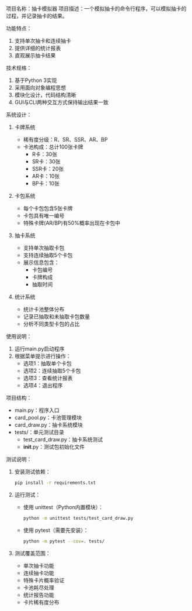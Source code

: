 项目名称：抽卡模拟器
项目描述：一个模拟抽卡的命令行程序，可以模拟抽卡的过程，并记录抽卡的结果。

功能特点：
1. 支持单次抽卡和连续抽卡
2. 提供详细的统计报表
3. 直观展示抽卡结果

技术规格：
1. 基于Python 3实现
2. 采用面向对象编程思想
3. 模块化设计，代码结构清晰
4. GUI与CLI两种交互方式保持输出结果一致

系统设计：
1. 卡牌系统
   - 稀有度分级：R、SR、SSR、AR、BP
   - 卡池构成：总计100张卡牌
     * R卡：30张
     * SR卡：30张
     * SSR卡：20张
     * AR卡：10张
     * BP卡：10张

2. 卡包系统
   - 每个卡包包含5张卡牌
   - 卡包具有唯一编号
   - 特殊卡牌(AR/BP)有50%概率出现在卡包中
   
3. 抽卡系统
   - 支持单次抽取卡包
   - 支持连续抽取5个卡包
   - 展示信息包含：
     * 卡包编号
     * 卡牌构成
     * 抽取时间

4. 统计系统
   - 统计卡池整体分布
   - 记录已抽取和未抽取卡包数量
   - 分析不同类型卡包的占比

使用说明：
1. 运行main.py启动程序
2. 根据菜单提示进行操作：
   - 选项1：抽取单个卡包
   - 选项2：连续抽取5个卡包
   - 选项3：查看统计报表
   - 选项4：退出程序

项目结构：
- main.py：程序入口
- card_pool.py：卡池管理模块
- card_draw.py：抽卡系统模块
- tests/：单元测试目录
  - test_card_draw.py：抽卡系统测试
  - __init__.py：测试包初始化文件

测试说明：
1. 安装测试依赖：
   ```bash
   pip install -r requirements.txt
   ```

2. 运行测试：
   - 使用 unittest（Python内置模块）：
     ```bash
     python -m unittest tests/test_card_draw.py
     ```
   - 使用 pytest（需要先安装）：
     ```bash
     python -m pytest --cov=. tests/
     ```

3. 测试覆盖范围：
   - 单次抽卡功能
   - 连续抽卡功能
   - 特殊卡片概率验证
   - 卡池耗尽处理
   - 统计报告功能
   - 卡片稀有度分布


